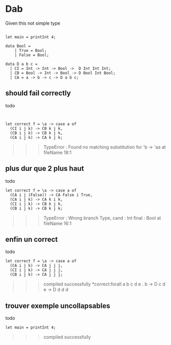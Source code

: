 # Dab

Given this not simple type 
```

let main = printInt 4;

data Bool = 
    | True = Bool;
    | False = Bool;

data D a b c = 
  | CI = Int -> Int -> Bool ->  D Int Int Int;
  | CB = Bool -> Int -> Bool -> D Bool Int Bool;
  | CA = a -> b -> c -> D a b c;

```

## should fail correctly


todo
```


let correct f = \a -> case a of
  (CI i j k) -> CB k j k,
  (CB i j k) -> CB k j k,
  (CA i j k) -> CA k j k;
```
>>>TypeError : Found no matching substitution for 'b -> 'aa at fileName 18:1


## plus dur que 2 plus haut

todo
```
let correct f = \a -> case a of
  (CA i j (False)) -> CA False i True,
  (CA i j k) -> CA k i k,
  (CI i j k) -> CB k j k,
  (CB i j k) -> CB k j k;
```
>>>TypeError : Wrong branch Type, cand : Int final : Bool at fileName 16:1

## enfin un correct

todo
```
let correct f = \a -> case a of
  (CA i j k) -> CA j j j,
  (CI i j k) -> CA j j j,
  (CB i j k) -> CA j j j;
```
>>>compiled successfully
*correct:forall a b c d e . b -> D c d e -> D d d d

## trouver exemple uncollapsables

todo
```
let main = printInt 4;
```
>>>compiled successfully
